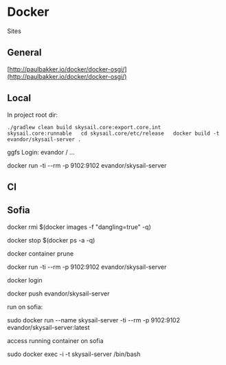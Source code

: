 # Docker

Sites



## General

[http://paulbakker.io/docker/docker-osgi/](http://paulbakker.io/docker/docker-osgi/)

## Local

In project root dir:

`./gradlew clean build skysail.core:export.core.int skysail.core:runnable  
cd skysail.core/etc/release  
docker build -t evandor/skysail-server .`

ggfs Login: evandor / ...

docker run -ti --rm -p 9102:9102 evandor/skysail-server

## CI



## Sofia

docker rmi $\(docker images -f "dangling=true" -q\)

docker stop $\(docker ps -a -q\)

docker container prune

docker run -ti --rm -p 9102:9102 evandor/skysail-server

docker login

docker push evandor/skysail-server

run on sofia:

sudo docker run --name skysail-server -ti --rm -p 9102:9102 evandor/skysail-server:latest

access running container on sofia

sudo docker exec -i -t skysail-server /bin/bash

